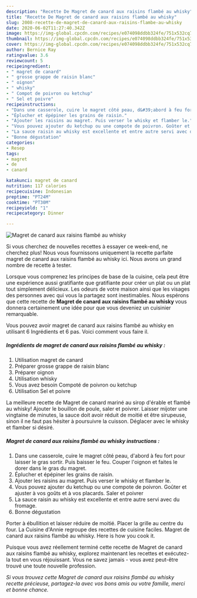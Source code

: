 ```yaml
---
description: "Recette De Magret de canard aux raisins flambé au whisky"
title: "Recette De Magret de canard aux raisins flambé au whisky"
slug: 2008-recette-de-magret-de-canard-aux-raisins-flambe-au-whisky
date: 2020-06-02T11:27:40.342Z
image: https://img-global.cpcdn.com/recipes/e074098ddbb324fe/751x532cq70/magret-de-canard-aux-raisins-flambe-au-whisky-photo-principale-de-la-recette.jpg
thumbnail: https://img-global.cpcdn.com/recipes/e074098ddbb324fe/751x532cq70/magret-de-canard-aux-raisins-flambe-au-whisky-photo-principale-de-la-recette.jpg
cover: https://img-global.cpcdn.com/recipes/e074098ddbb324fe/751x532cq70/magret-de-canard-aux-raisins-flambe-au-whisky-photo-principale-de-la-recette.jpg
author: Bernice Ray
ratingvalue: 3.6
reviewcount: 5
recipeingredient:
- " magret de canard"
- " grosse grappe de raisin blanc"
- " oignon"
- " whisky"
- " Compot de poivron ou ketchup"
- " Sel et poivre"
recipeinstructions:
- "Dans une casserole, cuire le magret côté peau, d&#39;abord à feu fort pour laisser le gras sortir. Puis baisser le feu. Couper l&#39;oignon et faites le dorer dans le gras du magret."
- "Éplucher et épépiner les grains de raisin."
- "Ajouter les raisins au magret. Puis verser le whisky et flamber le."
- "Vous pouvez ajouter du ketchup ou une compote de poivron. Goûter et ajuster à vos goûts et à vos placards. Saler et poivrer"
- "La sauce raisin au whisky est excellente et entre autre servi avec du fromage."
- "Bonne dégustation"
categories:
- Resep
tags:
- magret
- de
- canard

katakunci: magret de canard 
nutrition: 117 calories
recipecuisine: Indonesian
preptime: "PT24M"
cooktime: "PT30M"
recipeyield: "1"
recipecategory: Dinner

---
```



![Magret de canard aux raisins flambé au whisky](https://img-global.cpcdn.com/recipes/e074098ddbb324fe/751x532cq70/magret-de-canard-aux-raisins-flambe-au-whisky-photo-principale-de-la-recette.jpg)

Si vous cherchez de nouvelles recettes à essayer ce week-end, ne cherchez plus! Nous vous fournissons uniquement la recette parfaite magret de canard aux raisins flambé au whisky ici. Nous avons un grand nombre de recette à tester.

Lorsque vous comprenez les principes de base de la cuisine, cela peut être une expérience aussi gratifiante que gratifiante pour créer un plat ou un plat tout simplement délicieux. Les odeurs de votre maison ainsi que les visages des personnes avec qui vous la partagez sont inestimables. Nous espérons que cette recette de <strong> Magret de canard aux raisins flambé au whisky </strong> vous donnera certainement une idée pour que vous deveniez un cuisinier remarquable.

<!--inarticleads1-->

Vous pouvez avoir magret de canard aux raisins flambé au whisky en utilisant 6 Ingrédients et 6 pas. Voici comment vous faire il.

##### Ingrédients de magret de canard aux raisins flambé au whisky :

1. Utilisation  magret de canard
1. Préparer  grosse grappe de raisin blanc
1. Préparer  oignon
1. Utilisation  whisky
1. Vous avez besoin  Compoté de poivron ou ketchup
1. Utilisation  Sel et poivre


La meilleure recette de Magret de canard mariné au sirop d&#39;érable et flambé au whisky! Ajouter le bouillon de poule, saler et poivrer. Laisser mijoter une vingtaine de minutes, la sauce doit avoir réduit de moitié et être sirupeuse, sinon il ne faut pas hésiter à poursuivre la cuisson. Déglacer avec le whisky et flamber si désiré. 

<!--inarticleads2-->

##### Magret de canard aux raisins flambé au whisky instructions :

1. Dans une casserole, cuire le magret côté peau, d&#39;abord à feu fort pour laisser le gras sortir. Puis baisser le feu. Couper l&#39;oignon et faites le dorer dans le gras du magret.
1. Éplucher et épépiner les grains de raisin.
1. Ajouter les raisins au magret. Puis verser le whisky et flamber le.
1. Vous pouvez ajouter du ketchup ou une compote de poivron. Goûter et ajuster à vos goûts et à vos placards. Saler et poivrer
1. La sauce raisin au whisky est excellente et entre autre servi avec du fromage.
1. Bonne dégustation


Porter à ébullition et laisser réduire de moitié. Placer la grille au centre du four. La Cuisine d&#39;Annie regroupe des recettes de cuisine faciles. Magret de canard aux raisins flambé au whisky. Here is how you cook it. 

<!--inarticleads1-->

<p>
Puisque vous avez réellement terminé cette recette de Magret de canard aux raisins flambé au whisky, explorez maintenant les recettes et exécutez-la tout en vous réjouissant. Vous ne savez jamais - vous avez peut-être trouvé une toute nouvelle profession.
</p>

<p>
<i>Si vous trouvez cette Magret de canard aux raisins flambé au whisky recette précieuse, partagez-la avec vos bons amis ou votre famille, merci et bonne chance.</i>
</p>
